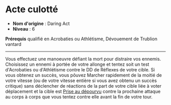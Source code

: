 # Acte culotté

 * **Nom d'origine** : Daring Act
 * **Niveau** : 6


<p><span id="ctl00_MainContent_DetailedOutput"><strong>Prérequis</strong> qualifié en Acrobaties ou Athlétisme, Dévouement de Trublion vantard<br></span></p>
<hr>
<p>Vous effectuez une manoeuvre défiant la mort pour distraire vos ennemis. Choisissez un ennemi à portée de votre allonge et tentez soit un test d'Acrobaties ou d'Athlétisme contre le DD de Réflexes de votre cible. Si vous obtenez un succès, vous pôuvez Marcher rapidement de la moitié de votre vitesse (ou de votre vitesse entière si vous avez obtenu un succès critique) sans déclencher de réactions de la part de votre cible liée à voter déplacement et la cible est <a href="https://2e.aonprd.com/Conditions.aspx?ID=16">Prise au dépourvu</a> contre la prochaine attaque au corps à corps que vous tentez contre elle avant la fin de votre tour.&nbsp;</p>